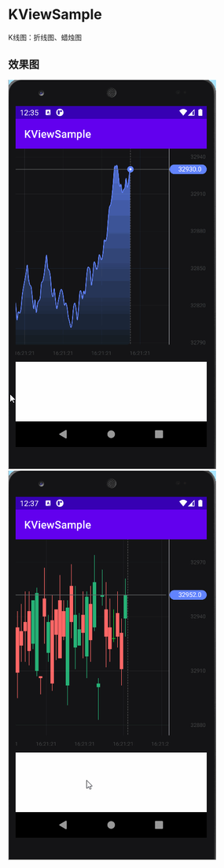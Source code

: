 # KViewSample
K线图：折线图、蜡烛图
## 效果图
![image](https://github.com/hourglassY/KViewSample/blob/master/images/k_line.gif)
![image](https://github.com/hourglassY/KViewSample/blob/master/images/k_candle.gif)
